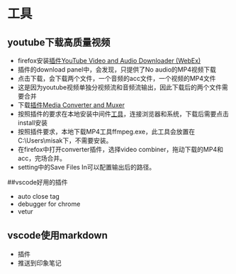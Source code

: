 # 工具
## youtube下载高质量视频
* firefox安装[插件YouTube Video and Audio Downloader (WebEx)](https://addons.mozilla.org/zh-CN/firefox/addon/youtube_downloader_webx/)
* 插件的download panel中，会发现，只提供了No audio的MP4视频下载
* 点击下载，会下载两个文件，一个音频的acc文件，一个视频的MP4文件
* 这是因为youtube视频单独分视频流和音频流输出，因此下载后的两个文件需要合并
* 下载[插件Media Converter and Muxer](https://addons.mozilla.org/zh-CN/firefox/addon/media-conversion-tool/)
* 按照插件的要求在本地安装中间件[工具](https://github.com/andy-portmen/native-client/releases)，连接浏览器和系统，下载后需要点击install安装
* 按照插件要求，本地下载MP4工具ffmpeg.exe，此工具会放置在C:\Users\misak下，不需要安装。
* 在firefox中打开converter插件，选择video combiner，拖动下载的MP4和acc，完场合并。
* setting中的Save Files In可以配置输出后的路径。

##vscode好用的插件
* auto close tag
* debugger for chrome
* vetur

## vscode使用markdown
* 插件
* 推送到印象笔记